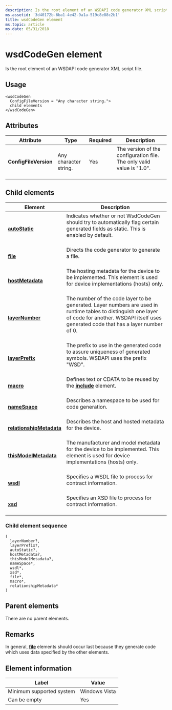 ```yaml
---
description: Is the root element of an WSDAPI code generator XML script file.
ms.assetid: '3d40172b-6ba1-4e42-9a1a-519c8e88c2b1'
title: wsdCodeGen element
ms.topic: article
ms.date: 05/31/2018
---
```


# wsdCodeGen element

Is the root element of an WSDAPI code generator XML script file.

## Usage

``` syntax
<wsdCodeGen
  ConfigFileVersion = "Any character string.">
  child elements
</wsdCodeGen>
```

## Attributes



| Attribute                        | Type                             | Required       | Description                                                                                  |
|----------------------------------|----------------------------------|----------------|----------------------------------------------------------------------------------------------|
| **ConfigFileVersion**<br/> | Any character string.<br/> | Yes<br/> | The version of the configuration file. The only valid value is "1.0".<br/> <br/> |



## Child elements



| Element                                                         | Description                                                                                                                                                                                                                 |
|-----------------------------------------------------------------|-----------------------------------------------------------------------------------------------------------------------------------------------------------------------------------------------------------------------------|
| [**autoStatic**](autostatic.md)<br/>                     | Indicates whether or not WsdCodeGen should try to automatically flag certain generated fields as static. This is enabled by default.<br/> <br/>                                                                 |
| [**file**](file.md)<br/>                                 | Directs the code generator to generate a file.<br/> <br/>                                                                                                                                                       |
| [**hostMetadata**](hostmetadata.md)<br/>                 | The hosting metadata for the device to be implemented. This element is used for device implementations (hosts) only.<br/> <br/>                                                                                 |
| [**layerNumber**](layernumber.md)<br/>                   | The number of the code layer to be generated. Layer numbers are used in runtime tables to distinguish one layer of code for another. WSDAPI itself uses generated code that has a layer number of 0.<br/> <br/> |
| [**layerPrefix**](layerprefix.md)<br/>                   | The prefix to use in the generated code to assure uniqueness of generated symbols. WSDAPI uses the prefix "WSD".<br/> <br/>                                                                                     |
| [**macro**](macro.md)<br/>                               | Defines text or CDATA to be reused by the [**include**](include.md) element.<br/> <br/>                                                                                                                        |
| [**nameSpace**](namespace.md)<br/>                       | Describes a namespace to be used for code generation.<br/> <br/>                                                                                                                                                |
| [**relationshipMetadata**](relationshipmetadata.md)<br/> | Describes the host and hosted metadata for the device.<br/> <br/>                                                                                                                                               |
| [**thisModelMetadata**](thismodelmetadata.md)<br/>       | The manufacturer and model metadata for the device to be implemented. This element is used for device implementations (hosts) only.<br/> <br/>                                                                  |
| [**wsdl**](wsdl.md)<br/>                                 | Specifies a WSDL file to process for contract information.<br/> <br/>                                                                                                                                           |
| [**xsd**](xsd.md)<br/>                                   | Specifies an XSD file to process for contract information.<br/> <br/>                                                                                                                                           |



### Child element sequence

``` syntax
(
  layerNumber?, 
  layerPrefix?, 
  autoStatic?, 
  hostMetadata?, 
  thisModelMetadata?, 
  nameSpace*, 
  wsdl*, 
  xsd*, 
  file*, 
  macro*, 
  relationshipMetadata*
)
```

## Parent elements

There are no parent elements.

## Remarks

In general, [**file**](file.md) elements should occur last because they generate code which uses data specified by the other elements.

## Element information



| Label | Value |
|-------------------------------------|---------------|
| Minimum supported system<br/> | Windows Vista |
| Can be empty                        | Yes           |



 

 




